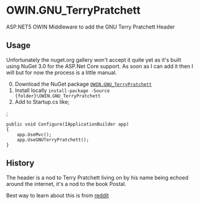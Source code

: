 OWIN.GNU_TerryPratchett
=======================

ASP.NET5 OWIN Middleware to add the GNU Terry Pratchett Header

Usage
-----

Unfortunately the nuget.org gallery won't accept it quite yet as it's built using NuGet 3.0 for the ASP.Net Core support.  As soon as I can add it then I will but for now the process is a little manual.

0. Download the NuGet package [`OWIN.GNU_TerryPratchett`](https://github.com/MikeMengell/OWIN.GNU_TerryPratchett/tree/master/OWIN.GNU_TerryPratchett/dist)
0. Install locally `install-package -Source {folder}\OWIN.GNU_TerryPratchett`
0. Add to Startup.cs like;

;

    public void Configure(IApplicationBuilder app)
    {
        app.UseMvc();
        app.UseGNUTerryPratchett();
    }

History
-------

The header is a nod to Terry Pratchett living on by his name being echoed around the internet, it's a nod to the book Postal.

Best way to learn about this is from [reddit](https://www.reddit.com/r/discworld/comments/2yt9j6/gnu_terry_pratchett/)
